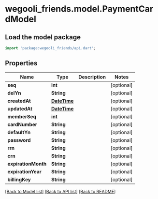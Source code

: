 # wegooli_friends.model.PaymentCardModel

## Load the model package

```dart
import 'package:wegooli_friends/api.dart';
```

## Properties

| Name                | Type                        | Description | Notes      |
| ------------------- | --------------------------- | ----------- | ---------- |
| **seq**             | **int**                     |             | [optional] |
| **delYn**           | **String**                  |             | [optional] |
| **createdAt**       | [**DateTime**](DateTime.md) |             | [optional] |
| **updatedAt**       | [**DateTime**](DateTime.md) |             | [optional] |
| **memberSeq**       | **int**                     |             | [optional] |
| **cardNumber**      | **String**                  |             | [optional] |
| **defaultYn**       | **String**                  |             | [optional] |
| **password**        | **String**                  |             | [optional] |
| **rrn**             | **String**                  |             | [optional] |
| **crn**             | **String**                  |             | [optional] |
| **expirationMonth** | **String**                  |             | [optional] |
| **expirationYear**  | **String**                  |             | [optional] |
| **billingKey**      | **String**                  |             | [optional] |

[[Back to Model list]](../README.md#documentation-for-models)
[[Back to API list]](../README.md#documentation-for-api-endpoints)
[[Back to README]](../README.md)
